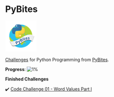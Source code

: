 # PyBites

![PyBites Logo](./pybites.png "PyBites Logo")

[Challenges](https://pybit.es/pages/challenges.html) for Python Programming from [PyBites](https://pybit.es/).

**Progress**: ![1%](https://progress-bar.dev/1)

**Finished Challenges**

:heavy_check_mark: [Code Challenge 01 - Word Values Part I](https://github.com/Carlosma7/PyBites-Challenge/01/)
